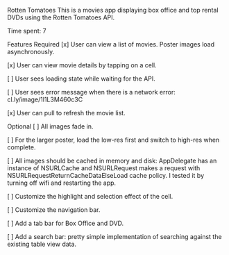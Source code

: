 Rotten Tomatoes 
This is a movies app displaying box office and top rental DVDs using the Rotten Tomatoes API.

Time spent: 7

Features
Required
[x] User can view a list of movies. Poster images load asynchronously.

[x] User can view movie details by tapping on a cell.

[ ] User sees loading state while waiting for the API.

[ ] User sees error message when there is a network error: cl.ly/image/1l1L3M460c3C

[x] User can pull to refresh the movie list.

Optional
[ ] All images fade in.

[ ] For the larger poster, load the low-res first and switch to high-res when complete.

[ ] All images should be cached in memory and disk: AppDelegate has an instance of NSURLCache and NSURLRequest makes a request with NSURLRequestReturnCacheDataElseLoad cache policy. I tested it by turning off wifi and restarting the app.

[ ] Customize the highlight and selection effect of the cell.

[ ] Customize the navigation bar.

[ ] Add a tab bar for Box Office and DVD.

[ ] Add a search bar: pretty simple implementation of searching against the existing table view data.
